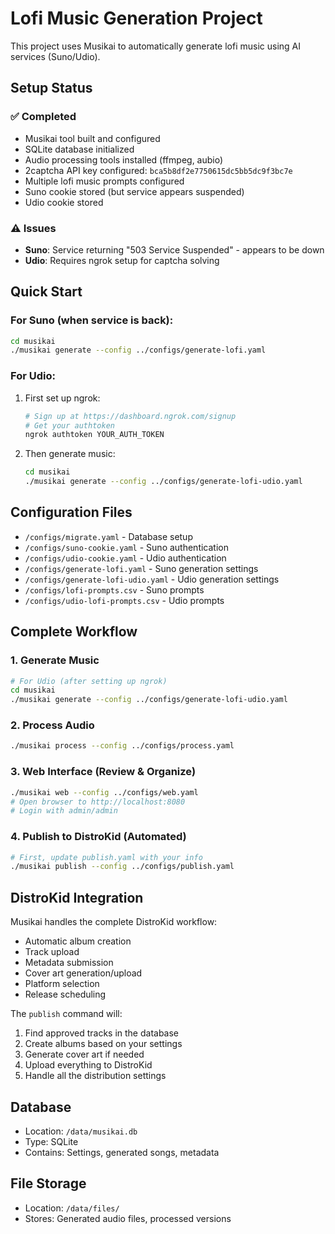 # Lofi Music Generation Project

This project uses Musikai to automatically generate lofi music using AI services (Suno/Udio).

## Setup Status

### ✅ Completed
- Musikai tool built and configured
- SQLite database initialized
- Audio processing tools installed (ffmpeg, aubio)
- 2captcha API key configured: `bca5b8df2e7750615dc5bb5dc9f3bc7e`
- Multiple lofi music prompts configured
- Suno cookie stored (but service appears suspended)
- Udio cookie stored

### ⚠️ Issues
- **Suno**: Service returning "503 Service Suspended" - appears to be down
- **Udio**: Requires ngrok setup for captcha solving

## Quick Start

### For Suno (when service is back):
```bash
cd musikai
./musikai generate --config ../configs/generate-lofi.yaml
```

### For Udio:
1. First set up ngrok:
   ```bash
   # Sign up at https://dashboard.ngrok.com/signup
   # Get your authtoken
   ngrok authtoken YOUR_AUTH_TOKEN
   ```

2. Then generate music:
   ```bash
   cd musikai
   ./musikai generate --config ../configs/generate-lofi-udio.yaml
   ```

## Configuration Files

- `/configs/migrate.yaml` - Database setup
- `/configs/suno-cookie.yaml` - Suno authentication
- `/configs/udio-cookie.yaml` - Udio authentication  
- `/configs/generate-lofi.yaml` - Suno generation settings
- `/configs/generate-lofi-udio.yaml` - Udio generation settings
- `/configs/lofi-prompts.csv` - Suno prompts
- `/configs/udio-lofi-prompts.csv` - Udio prompts

## Complete Workflow

### 1. Generate Music
```bash
# For Udio (after setting up ngrok)
cd musikai
./musikai generate --config ../configs/generate-lofi-udio.yaml
```

### 2. Process Audio
```bash
./musikai process --config ../configs/process.yaml
```

### 3. Web Interface (Review & Organize)
```bash
./musikai web --config ../configs/web.yaml
# Open browser to http://localhost:8080
# Login with admin/admin
```

### 4. Publish to DistroKid (Automated)
```bash
# First, update publish.yaml with your info
./musikai publish --config ../configs/publish.yaml
```

## DistroKid Integration

Musikai handles the complete DistroKid workflow:
- Automatic album creation
- Track upload
- Metadata submission
- Cover art generation/upload
- Platform selection
- Release scheduling

The `publish` command will:
1. Find approved tracks in the database
2. Create albums based on your settings
3. Generate cover art if needed
4. Upload everything to DistroKid
5. Handle all the distribution settings

## Database
- Location: `/data/musikai.db`
- Type: SQLite
- Contains: Settings, generated songs, metadata

## File Storage
- Location: `/data/files/`
- Stores: Generated audio files, processed versions